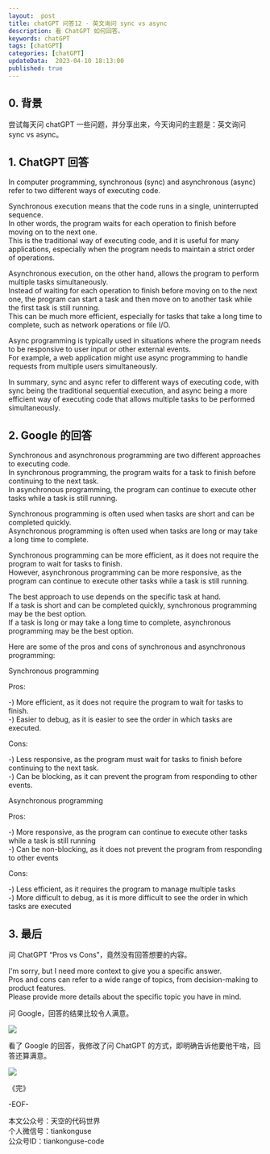 ```yaml
---   
layout:  post  
title: chatGPT 问答12 - 英文询问 sync vs async  
description: 看 ChatGPT 如何回答。 
keywords: chatGPT  
tags: [chatGPT]  
categories: [chatGPT]  
updateData:  2023-04-10 18:13:00  
published: true  
---  
```



## 0. 背景  



尝试每天问 chatGPT 一些问题，并分享出来，今天询问的主题是：英文询问 sync vs async。  


## 1. ChatGPT 回答   


In computer programming, synchronous (sync) and asynchronous (async) refer to two different ways of executing code.  


Synchronous execution means that the code runs in a single, uninterrupted sequence.   
In other words, the program waits for each operation to finish before moving on to the next one.   
This is the traditional way of executing code, and it is useful for many applications, especially when the program needs to maintain a strict order of operations.  


Asynchronous execution, on the other hand, allows the program to perform multiple tasks simultaneously.   
Instead of waiting for each operation to finish before moving on to the next one, the program can start a task and then move on to another task while the first task is still running.   
This can be much more efficient, especially for tasks that take a long time to complete, such as network operations or file I/O.  


Async programming is typically used in situations where the program needs to be responsive to user input or other external events.   
For example, a web application might use async programming to handle requests from multiple users simultaneously.  


In summary, sync and async refer to different ways of executing code, with sync being the traditional sequential execution, and async being a more efficient way of executing code that allows multiple tasks to be performed simultaneously.  


## 2. Google 的回答  


Synchronous and asynchronous programming are two different approaches to executing code.   
In synchronous programming, the program waits for a task to finish before continuing to the next task.   
In asynchronous programming, the program can continue to execute other tasks while a task is still running.  


Synchronous programming is often used when tasks are short and can be completed quickly.  
Asynchronous programming is often used when tasks are long or may take a long time to complete.  


Synchronous programming can be more efficient, as it does not require the program to wait for tasks to finish.   
However, asynchronous programming can be more responsive, as the program can continue to execute other tasks while a task is still running.  


The best approach to use depends on the specific task at hand.   
If a task is short and can be completed quickly, synchronous programming may be the best option.   
If a task is long or may take a long time to complete, asynchronous programming may be the best option.  


Here are some of the pros and cons of synchronous and asynchronous programming:  


Synchronous programming  


Pros:  


-) More efficient, as it does not require the program to wait for tasks to finish.  
-) Easier to debug, as it is easier to see the order in which tasks are executed.  


Cons:  


-) Less responsive, as the program must wait for tasks to finish before continuing to the next task.  
-) Can be blocking, as it can prevent the program from responding to other events.  


Asynchronous programming  


Pros:  


-) More responsive, as the program can continue to execute other tasks while a task is still running  
-) Can be non-blocking, as it does not prevent the program from responding to other events  


Cons:  


-) Less efficient, as it requires the program to manage multiple tasks  
-) More difficult to debug, as it is more difficult to see the order in which tasks are executed  



## 3. 最后  


问 ChatGPT “Pros vs Cons”，竟然没有回答想要的内容。  


I'm sorry, but I need more context to give you a specific answer.   
Pros and cons can refer to a wide range of topics, from decision-making to product features.   
Please provide more details about the specific topic you have in mind.  


问 Google，回答的结果比较令人满意。  


![](https://res2023.tiankonguse.com/images/2023/04/10/100.png)


看了 Google 的回答，我修改了问 ChatGPT 的方式，即明确告诉他要他干啥，回答还算满意。  


![](https://res2023.tiankonguse.com/images/2023/04/10/101.png)


《完》  


-EOF-  



本文公众号：天空的代码世界  
个人微信号：tiankonguse  
公众号ID：tiankonguse-code  
  

